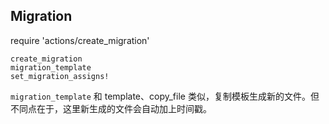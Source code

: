 ## Migration

require 'actions/create_migration'

```
create_migration
migration_template
set_migration_assigns!
```

`migration_template` 和 template、copy_file 类似，复制模板生成新的文件。但不同点在于，这里新生成的文件会自动加上时间戳。
